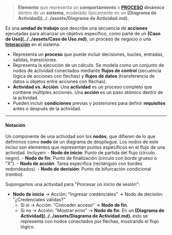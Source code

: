 > **Elemento** que representa un **comportamiento** o **[PROCESO](../../assets/PROCESO.md)** **dinámico** dentro de un **sistema**, modelado típicamente en un **[Diagrama de Actividad](../../assets/Diagrama de Actividad.md).**

Es una **unidad de trabajo** que describe una secuencia de **acciones** ejecutadas para alcanzar un objetivo específico, como parte de un **[Caso de Uso](../../assets/Caso de Uso.md)**, un proceso de negocio o una **[Interacción](../../assets/Interacción.md)** en el sistema.
- Representa un **proceso** que puede incluir decisiones, bucles, entradas, salidas, transiciones.
- Representa la ejecución de un cálculo. Se modela como un conjunto de nodos de actividad conectados mediante **flujos de control** (secuencia lógica de acciones con flechas) y **flujos de datos** (transferencia de datos u objetos entre acciones con flechas).
- **Actividad vs. Acción:** Una **actividad** es un proceso completo que contiene múltiples acciones. Una **acción** es un paso atómico dentro de la actividad.
- Pueden incluir **condiciones** previas y posteriores para definir **requisitos** antes o después de la actividad.
****
#### **Notación**
Un componente de una actividad son los **nodos**, que difieren de lo que definimos como **nodo** de un diagrama de despliegue. Los nodos de este inciso son elementos que representan puntos específicos en el flujo de una actividad. Incluyen:
	- **Nodo de inicio**: Punto de partida del flujo (círculo negro).
	- **Nodo de fin**: Punto de finalización (círculo con borde grueso o "X").
	- **Nodo de acción**: Tarea específica (rectángulo con bordes redondeados).
	- **Nodo de decisión**: Punto de bifurcación condicional (rombo).

Supongamos una actividad para "Procesar un inicio de sesión":
- **Nodo de inicio** → Acción: "Ingresar credenciales" → Nodo de decisión: "¿Credenciales válidas?"
    - Si sí → Acción: "Conceder acceso" → **Nodo de fin**.
    - Si no → Acción: "Mostrar error" → **Nodo de fin**.
En un **[Diagrama de Actividad](../../assets/Diagrama de Actividad.md)**, esto se representa con nodos conectados por flechas, mostrando el flujo lógico.